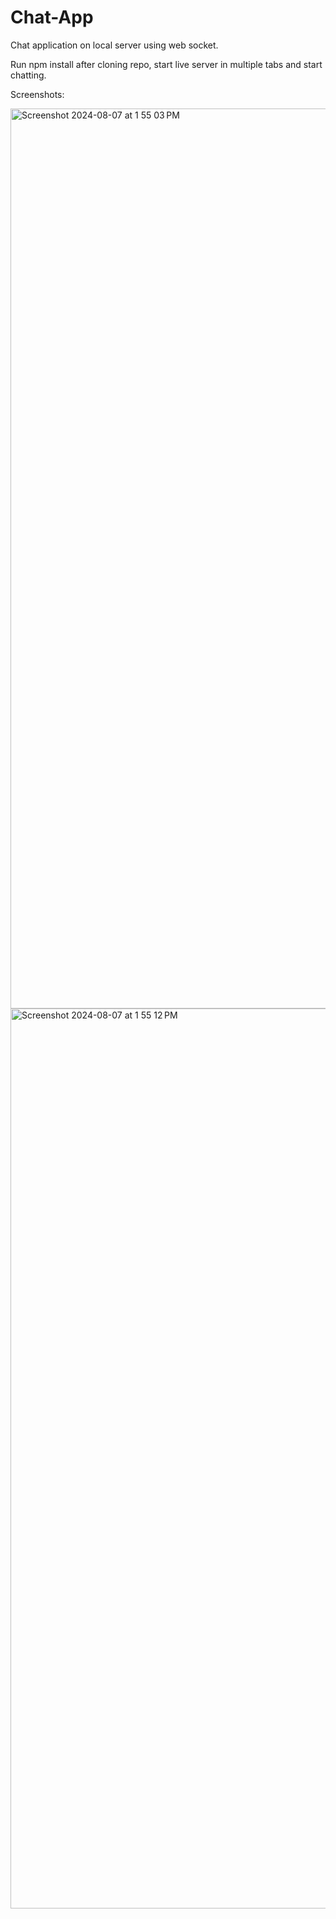 # Chat-App
Chat application on local server using web socket.

Run npm install after cloning repo, start live server in multiple tabs and start chatting.

Screenshots: 

<img width="1440" alt="Screenshot 2024-08-07 at 1 55 03 PM" src="https://github.com/user-attachments/assets/3753023e-aad4-4e6f-9f72-02630c298b1b">
<img width="1440" alt="Screenshot 2024-08-07 at 1 55 12 PM" src="https://github.com/user-attachments/assets/90c6a62e-df55-4a3a-8bdc-a7352a2225e2">
